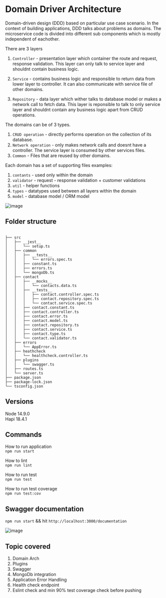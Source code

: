 # Domain Driver Architecture
Domain-driven design (DDD) based on particular use case scenario.
In the context of building applications, DDD talks about problems as domains. 
The microservice code is divided into different sub components which is mostly independent of eachother. 

There are 3 layers
1. `Controller` - presentation layer which container the route and request, response validation. This layer can only talk to service layer and shouldnt contain business logic.

2. `Service` - contains business logic and responsible to return data from lower layer to controller. It can also communicate with service file of other domains.

3. `Repository` - data layer which wither talks to database model or makes a network call to fetch data. This layer is reponsible to talk to only service layer and shouldnt contain any business logic apart from CRUD operations.

The domains can be of 3 types.
1. `CRUD operation` - directly performs operation on the collection of its database.
2. `Network operation` - only makes network calls and doesnt have a controller. The service layer is consumed by other services files.
3. `Common` - Files that are reused by other domains.

Each domain has a set of supporting files
examples:
1. `contants` - used only within the domain
2. `validator` - request - response validation + customer validations
3. `util` - helper functions
4. `types` - datatypes used between all layers within the domain
5. `model` - database model / ORM model

![image](https://user-images.githubusercontent.com/25193983/114924277-705fe280-9e4b-11eb-9ab2-1f804dbe2c59.png)

## Folder structure
```

├── src
│   ├── __jest__
│   │   └── setup.ts
│   ├── common
│   │   ├── __tests__
│   │   │   └── errors.spec.ts
│   │   ├── constant.ts
│   │   ├── errors.ts
│   │   └── mongoDb.ts
│   ├── contact
│   │   ├── __mocks__
│   │   │   └── contacts.data.ts
│   │   ├── __tests__
│   │   │   ├── contact.controller.spec.ts
│   │   │   ├── contact.repository.spec.ts
│   │   │   └── contact.service.spec.ts
│   │   ├── contact.constant.ts
│   │   ├── contact.controller.ts
│   │   ├── contact.error.ts
│   │   ├── contact.model.ts
│   │   ├── contact.repository.ts
│   │   ├── contact.service.ts
│   │   ├── contact.type.ts
│   │   └── contact.validator.ts
│   ├── errors
│   │   └── AppError.ts
│   ├── heathcheck
│   │   └── healthcheck.controller.ts
│   ├── plugins
│   │   └── swagger.ts
│   ├── routes.ts
│   └── server.ts
├── package.json
├── package-lock.json
└── tsconfig.json
```

## Versions
Node 14.9.0     
Hapi 18.4.1

## Commands
How to run application  
`npm run start`

How to lint             
`npm run lint`

How to run test         
`npm run test`

How to run test coverage        
`npm run test:cov`

## Swagger documentation 
`npm run start` && hit `http://localhost:3000/documentation`

![image](https://user-images.githubusercontent.com/25193983/114924475-a9985280-9e4b-11eb-84ce-6e0666296ee6.png)


## Topic covered
1. Domain Arch
2. Plugins
3. Swagger
4. MongoDb integration
5. Application Error Handling
6. Health check endpoint
7. Eslint check and min 90% test coverage check before pushing
